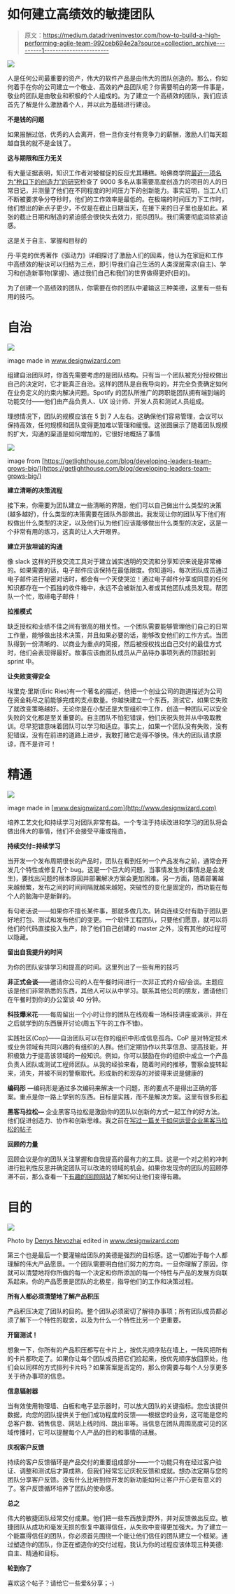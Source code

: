 # 如何建立高绩效的敏捷团队

> 原文：<https://medium.datadriveninvestor.com/how-to-build-a-high-performing-agile-team-992ceb694e2a?source=collection_archive---------1----------------------->

![](img/c0d00471a4e557b38ebeecfc437c4467.png)

人是任何公司最重要的资产，伟大的软件产品是由伟大的团队创造的。那么，你如何着手在你的公司建立一个敬业、高效的产品团队呢？你需要明白的第一件事是，敬业的团队是由敬业和积极的个人组成的。为了建立一个高绩效的团队，我们应该首先了解是什么激励着个人，并以此为基础进行建设。

**不是钱的问题**

如果报酬过低，优秀的人会离开，但一旦你支付有竞争力的薪酬，激励人们每天超越自我的就不是金钱了。

**这与期限和压力无关**

有大量证据表明，知识工作者对被催促的反应尤其糟糕。哈佛商学院[最近一项名为“枪口下的创造力”的研究](https://hbr.org/2002/08/creativity-under-the-gun)检查了 9000 多名从事需要高度创造力的项目的人的日常日记，并测量了他们在不同程度的时间压力下的创新能力。事实证明，当工人们不断被要求争分夺秒时，他们的工作效率是最低的。在极端的时间压力下工作时，他们想出的新点子更少，不仅是在截止日期当天，在接下来的日子里也是如此。紧张的截止日期和制造的紧迫感会很快失去效力，扼杀团队。我们需要彻底消除紧迫感。

这是关于自主、掌握和目标的

丹·平克的优秀著作《驱动力》详细探讨了激励人们的因素，他认为在家庭和工作中高绩效的秘诀可以归结为三点，即引导我们自己生活的人类深层需求(自主)、学习和创造新事物(掌握)、通过我们自己和我们的世界做得更好(目的)。

为了创建一个高绩效的团队，你需要在你的团队中灌输这三种美德，这里有一些有用的技巧。

# 自治

![](img/4327b6656ee00b7a0d82c4bb1fb19636.png)

image made in www.designwizard.com

组建自治团队时，你首先需要考虑的是团队结构。只有当一个团队被充分授权做出自己的决定时，它才能真正自治。这样的团队是自我导向的，并完全负责确定如何在业务定义的约束内解决问题。Spotify 的团队所推广的跨职能团队拥有端到端的功能交付——他们由产品负责人、UX 设计师、开发人员和测试人员组成。

理想情况下，团队的规模应该在 5 到 7 人左右。这确保他们容易管理，会议可以保持高效，任何规模和团队变得更加难以管理和缓慢。这张图展示了随着团队规模的扩大，沟通的渠道是如何增加的，它很好地概括了事情

![](img/6fc0d705768c191228ff3fd71f9be0ca.png)

image from [https://getlighthouse.com/blog/developing-leaders-team-grows-big/](https://getlighthouse.com/blog/developing-leaders-team-grows-big/)

**建立清晰的决策流程**

接下来，你需要为团队建立一些清晰的界限，他们可以自己做出什么类型的决策(越多越好)，什么类型的决策需要在团队外部做出。我发现让你的团队写下他们有权做出什么类型的决定，以及他们认为他们应该能够做出什么类型的决定，这是一个非常有用的练习，这真的让人大开眼界。

**建立开放坦诚的沟通**

像 slack 这样的开放交流工具对于建立诚实透明的交流和分享知识来说是非常棒的。如果需要的话，电子邮件应该保持在最低限度。你知道吗，每次团队成员通过电子邮件进行秘密对话时，都会有一个天使哭泣！通过电子邮件分享或同意的任何知识都存在一个孤独的收件箱中，永远不会被新加入者或其他团队成员发现。帮团队一个忙，取缔电子邮件！

**拉推模式**

缺乏授权和业绩不佳之间有很高的相关性。一个团队需要能够管理他们自己的日常工作量，能够做出技术决策，并且如果必要的话，能够改变他们的工作方式。当团队得到一份清晰的、以商业为重点的简报，然后被授权找出自己交付的最佳方式时，他们会表现得最好。故事应该由团队成员从产品待办事项列表的顶部拉到 sprint 中。

**让失败变得安全**

埃里克·里斯(Eric Ries)有一个著名的描述，他把一个创业公司的跑道描述为公司在资金耗尽之前能够完成的支点数量。你越快建立一个东西，测试它，如果它失败了就改变策略越好。无论你是在小型还是大型组织中工作，创造一种团队可以安全失败的文化都是至关重要的。自主团队不怕犯错误，他们庆祝失败并从中吸取教训。尽早犯错意味着团队可以学习和适应。事实上，如果一个团队没有失败，没有犯错误，没有在前进的道路上进步，我敢打赌它走得不够快。伟大的团队请求原谅，而不是许可！

# 精通

![](img/bf0820f7d72214daa0b57b690195d117.png)

image made in [www.designwizard.com](http://www.designwizard.com)

培养工艺文化和持续学习对团队非常有益。一个专注于持续改进和学习的团队将会做出伟大的事情，他们不会接受平庸或拖沓。

**持续交付=持续学习**

当开发一个发布周期很长的产品时，团队在看到任何一个产品发布之前，通常会开发几个特性或修复几个 bug。这是一个巨大的问题，当事情发生时(事情总是会发生)，要找出问题的根本原因并部署解决方案会更加困难。另一方面，随着部署越来越频繁，发布之间的时间间隔就越来越短。突破性的变化是固定的，而功能在每个人的脑海中是新鲜的。

有句老话说——如果你不擅长某件事，那就多做几次。转向连续交付有助于团队更好地打包、测试和发布他们的变更。一个软件工程团队，只要他们愿意，就可以将他们的代码直接投入生产，除了他们自己创建的 master 之外，没有其他的过程可以隐藏。

**留出自我提升的时间**

为你的团队安排学习和提高的时间。这里列出了一些有用的技巧

**非正式会谈**——邀请你公司的人在午餐时间进行一次非正式的介绍/会谈。主题应该是他们非常熟悉的东西，其他人可以从中学习。联系其他公司的朋友，邀请他们在午餐时到你的办公室谈 40 分钟。

**科技爆米花**——每周留出一个小时让你的团队在线观看一场科技讲座或演示，并在之后就学到的东西展开讨论(周五下午的工作不错)。

实践社区(Cop)——自治团队可以在你的组织中形成信息孤岛。CoP 是对特定技术或业务领域有共同兴趣的有组织的人群。他们定期协作以共享信息、提高技能，并积极致力于提高该领域的一般知识。例如，你可以鼓励在你的组织中成立一个产品负责人团队或测试工程师团队。从我的经验来看，随着时间的推移，警察会旋转起来，消失，并被不同的警察取代。形成新的和现存的对彼得来说是健康的

**编码形** —编码形是通过多次编码来解决一个问题，形的要点不是得出正确的答案。重点是你一路上学到的东西。目标是实践，而不是解决方案。这里有很多形[和](http://codekata.com/)

**黑客马拉松—** 企业黑客马拉松是激励你的团队以创新的方式一起工作的好方法。他们促进创造力、协作和创新思维。我之前在[写过一篇关于如何运营企业黑客马拉松的帖子](https://medium.com/@aidanjcasey/how-to-run-a-successful-hackathon-at-your-company-e203c838fccb)

**回顾的力量**

回顾会议是你的团队关注掌握和自我提高的最有力的工具。这是一个对之前的冲刺进行批判性反思并确定团队可以改进的领域的机会。如果你发现你的团队的回顾停滞不前，那么查看一下[有趣的回顾网站](http://www.funretrospectives.com/)了解如何让他们变得有趣。

# 目的

![](img/db05bac354a08922ef7359ac399d4abc.png)

Photo by [Denys Nevozhai](https://unsplash.com/photos/z0nVqfrOqWA?utm_source=unsplash&utm_medium=referral&utm_content=creditCopyText) edited in www.designwizard.com

第三个也是最后一个要灌输给团队的美德是强烈的目标感。这一切都始于每个人都理解的伟大产品愿景。一个团队需要明白他们努力的方向。一旦你理解了原因，你就可以清楚地将你所做的每一个决定和你所添加的每一个特性与产品的发展方向联系起来。你的产品愿景是团队的北极星，指导他们的工作和决策过程。

**所有人都必须清楚地了解产品积压**

产品积压决定了团队的目的。整个团队必须密切了解待办事项；所有团队成员都必须了解下一个特性的取舍，以及为什么一个特性比另一个更重要。

**开窗测试！**

想象一下，你所有的产品积压都写在卡片上，按优先顺序贴在墙上，一阵风把所有的卡片都吹走了。如果你让每个团队成员把它们捡起来，按优先顺序放回原处，他们会以同样的方式排列卡片吗？如果答案是否定的，那么你需要与每个人分享更多关于待办事项的信息。

**信息辐射器**

当有效使用物理墙、白板和电子显示器时，可以放大团队的关键指标。您应该提供数据，向您的团队提供关于他们成功程度的反馈——根据您的业务，这可能是您的总客户数、销售信息、网站上线时间、跳出率等。当信息在团队周围高度可见的区域传播时，它可以提醒每个人产品的目的和事情的进展。

**庆祝客户反馈**

持续的客户反馈循环是产品交付的重要组成部分——一个功能只有在经过客户验证、调整和测试后才算成熟，但我们经常忘记庆祝反馈和成就。想办法定期与您的团队分享客户反馈。没有什么比听到你开发的新功能如何让客户开心更有意义的了。客户反馈循环培养了团队的使命感。

**总之**

伟大的敏捷团队经常交付成果。他们把一些东西放到野外，并对反馈做出反应。敏捷团队从成功和毫发无损的恢复中赢得信任，从失败中变得更加强大。为了建立一个能赢得信任的团队，你必须首先围绕一个能让他们信任的团队建立一个框架。通过塑造你的团队，你正在塑造你的交付过程。我认为你的过程应该体现三种美德:自主、精通和目标。

**轮到你了**

喜欢这个帖子？请给它一些爱&分享；-)